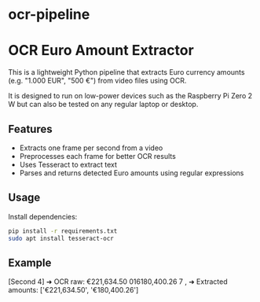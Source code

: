 # ocr-pipeline

# OCR Euro Amount Extractor

This is a lightweight Python pipeline that extracts Euro currency amounts (e.g. "1.000 EUR", "500 €") from video files using OCR.

It is designed to run on low-power devices such as the Raspberry Pi Zero 2 W but can also be tested on any regular laptop or desktop.

## Features

- Extracts one frame per second from a video
- Preprocesses each frame for better OCR results
- Uses Tesseract to extract text
- Parses and returns detected Euro amounts using regular expressions

## Usage

Install dependencies:

```bash
pip install -r requirements.txt
sudo apt install tesseract-ocr
```

## Example

[Second   4] ➜ OCR raw: €221,634.50 016180,400.26 7 ,
   ➜ Extracted amounts: ['€221,634.50', '€180,400.26']
